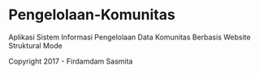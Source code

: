 # Pengelolaan-Komunitas

Aplikasi Sistem Informasi Pengelolaan Data Komunitas Berbasis Website Struktural Mode

Copyright 2017 - Firdamdam Sasmita
